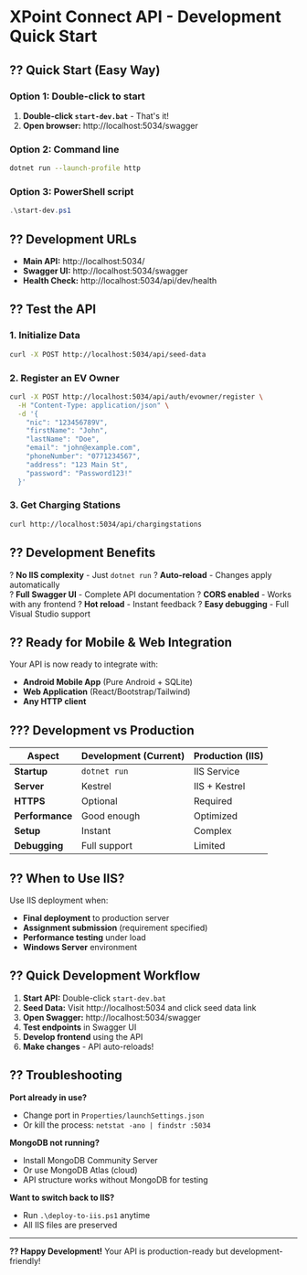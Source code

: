 # XPoint Connect API - Development Quick Start

## ?? Quick Start (Easy Way)

### Option 1: Double-click to start
1. **Double-click `start-dev.bat`** - That's it! 
2. **Open browser:** http://localhost:5034/swagger

### Option 2: Command line
```bash
dotnet run --launch-profile http
```

### Option 3: PowerShell script
```powershell
.\start-dev.ps1
```

## ?? Development URLs

- **Main API:** http://localhost:5034/
- **Swagger UI:** http://localhost:5034/swagger
- **Health Check:** http://localhost:5034/api/dev/health

## ?? Test the API

### 1. Initialize Data
```bash
curl -X POST http://localhost:5034/api/seed-data
```

### 2. Register an EV Owner
```bash
curl -X POST http://localhost:5034/api/auth/evowner/register \
  -H "Content-Type: application/json" \
  -d '{
    "nic": "123456789V",
    "firstName": "John",
    "lastName": "Doe",
    "email": "john@example.com",
    "phoneNumber": "0771234567",
    "address": "123 Main St",
    "password": "Password123!"
  }'
```

### 3. Get Charging Stations
```bash
curl http://localhost:5034/api/chargingstations
```

## ?? Development Benefits

? **No IIS complexity** - Just `dotnet run`
? **Auto-reload** - Changes apply automatically  
? **Full Swagger UI** - Complete API documentation
? **CORS enabled** - Works with any frontend
? **Hot reload** - Instant feedback
? **Easy debugging** - Full Visual Studio support

## ?? Ready for Mobile & Web Integration

Your API is now ready to integrate with:
- **Android Mobile App** (Pure Android + SQLite)
- **Web Application** (React/Bootstrap/Tailwind)
- **Any HTTP client**

## ??? Development vs Production

| Aspect | Development (Current) | Production (IIS) |
|--------|----------------------|------------------|
| **Startup** | `dotnet run` | IIS Service |
| **Server** | Kestrel | IIS + Kestrel |
| **HTTPS** | Optional | Required |
| **Performance** | Good enough | Optimized |
| **Setup** | Instant | Complex |
| **Debugging** | Full support | Limited |

## ?? When to Use IIS?

Use IIS deployment when:
- **Final deployment** to production server
- **Assignment submission** (requirement specified)
- **Performance testing** under load
- **Windows Server** environment

## ?? Quick Development Workflow

1. **Start API:** Double-click `start-dev.bat`
2. **Seed Data:** Visit http://localhost:5034 and click seed data link
3. **Open Swagger:** http://localhost:5034/swagger
4. **Test endpoints** in Swagger UI
5. **Develop frontend** using the API
6. **Make changes** - API auto-reloads!

## ?? Troubleshooting

**Port already in use?**
- Change port in `Properties/launchSettings.json`
- Or kill the process: `netstat -ano | findstr :5034`

**MongoDB not running?**
- Install MongoDB Community Server
- Or use MongoDB Atlas (cloud)
- API structure works without MongoDB for testing

**Want to switch back to IIS?**
- Run `.\deploy-to-iis.ps1` anytime
- All IIS files are preserved

---

**?? Happy Development!** Your API is production-ready but development-friendly!